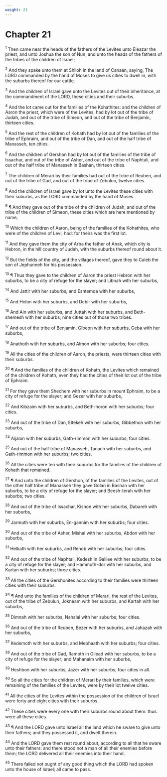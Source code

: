 ```yaml
---
weight: 21
---
```


# Chapter 21

<sup>1</sup> Then came near the heads of the fathers of the Levites unto Eleazar the priest, and unto Joshua the son of Nun, and unto the heads of the fathers of the tribes of the children of Israel; 

<sup>2</sup> And they spake unto them at Shiloh in the land of Canaan, saying, The LORD commanded by the hand of Moses to give us cities to dwell in, with the suburbs thereof for our cattle. 

<sup>3</sup> And the children of Israel gave unto the Levites out of their inheritance, at the commandment of the LORD, these cities and their suburbs. 

<sup>4</sup> And the lot came out for the families of the Kohathites: and the children of Aaron the priest, which were of the Levites, had by lot out of the tribe of Judah, and out of the tribe of Simeon, and out of the tribe of Benjamin, thirteen cities. 

<sup>5</sup> And the rest of the children of Kohath had by lot out of the families of the tribe of Ephraim, and out of the tribe of Dan, and out of the half tribe of Manasseh, ten cities. 

<sup>6</sup> And the children of Gershon had by lot out of the families of the tribe of Issachar, and out of the tribe of Asher, and out of the tribe of Naphtali, and out of the half tribe of Manasseh in Bashan, thirteen cities. 

<sup>7</sup> The children of Merari by their families had out of the tribe of Reuben, and out of the tribe of Gad, and out of the tribe of Zebulun, twelve cities. 

<sup>8</sup> And the children of Israel gave by lot unto the Levites these cities with their suburbs, as the LORD commanded by the hand of Moses. 

<sup>9</sup> ¶ And they gave out of the tribe of the children of Judah, and out of the tribe of the children of Simeon, these cities which are here mentioned by name, 

<sup>10</sup> Which the children of Aaron, being of the families of the Kohathites, who were of the children of Levi, had: for theirs was the first lot. 

<sup>11</sup> And they gave them the city of Arba the father of Anak, which city is Hebron, in the hill country of Judah, with the suburbs thereof round about it. 

<sup>12</sup> But the fields of the city, and the villages thereof, gave they to Caleb the son of Jephunneh for his possession. 

<sup>13</sup> ¶ Thus they gave to the children of Aaron the priest Hebron with her suburbs, to be a city of refuge for the slayer; and Libnah with her suburbs, 

<sup>14</sup> And Jattir with her suburbs, and Eshtemoa with her suburbs, 

<sup>15</sup> And Holon with her suburbs, and Debir with her suburbs, 

<sup>16</sup> And Ain with her suburbs, and Juttah with her suburbs, and Beth-shemesh with her suburbs; nine cities out of those two tribes. 

<sup>17</sup> And out of the tribe of Benjamin, Gibeon with her suburbs, Geba with her suburbs, 

<sup>18</sup> Anathoth with her suburbs, and Almon with her suburbs; four cities. 

<sup>19</sup> All the cities of the children of Aaron, the priests, were thirteen cities with their suburbs. 

<sup>20</sup> ¶ And the families of the children of Kohath, the Levites which remained of the children of Kohath, even they had the cities of their lot out of the tribe of Ephraim. 

<sup>21</sup> For they gave them Shechem with her suburbs in mount Ephraim, to be a city of refuge for the slayer; and Gezer with her suburbs, 

<sup>22</sup> And Kibzaim with her suburbs, and Beth-horon with her suburbs; four cities. 

<sup>23</sup> And out of the tribe of Dan, Eltekeh with her suburbs, Gibbethon with her suburbs, 

<sup>24</sup> Aijalon with her suburbs, Gath-rimmon with her suburbs; four cities. 

<sup>25</sup> And out of the half tribe of Manasseh, Tanach with her suburbs, and Gath-rimmon with her suburbs; two cities. 

<sup>26</sup> All the cities were ten with their suburbs for the families of the children of Kohath that remained. 

<sup>27</sup> ¶ And unto the children of Gershon, of the families of the Levites, out of the other half tribe of Manasseh they gave Golan in Bashan with her suburbs, to be a city of refuge for the slayer; and Beesh-terah with her suburbs; two cities. 

<sup>28</sup> And out of the tribe of Issachar, Kishon with her suburbs, Dabareh with her suburbs, 

<sup>29</sup> Jarmuth with her suburbs, En-gannim with her suburbs; four cities. 

<sup>30</sup> And out of the tribe of Asher, Mishal with her suburbs, Abdon with her suburbs, 

<sup>31</sup> Helkath with her suburbs, and Rehob with her suburbs; four cities. 

<sup>32</sup> And out of the tribe of Naphtali, Kedesh in Galilee with her suburbs, to be a city of refuge for the slayer; and Hammoth-dor with her suburbs, and Kartan with her suburbs; three cities. 

<sup>33</sup> All the cities of the Gershonites according to their families were thirteen cities with their suburbs. 

<sup>34</sup> ¶ And unto the families of the children of Merari, the rest of the Levites, out of the tribe of Zebulun, Jokneam with her suburbs, and Kartah with her suburbs, 

<sup>35</sup> Dimnah with her suburbs, Nahalal with her suburbs; four cities. 

<sup>36</sup> And out of the tribe of Reuben, Bezer with her suburbs, and Jahazah with her suburbs, 

<sup>37</sup> Kedemoth with her suburbs, and Mephaath with her suburbs; four cities. 

<sup>38</sup> And out of the tribe of Gad, Ramoth in Gilead with her suburbs, to be a city of refuge for the slayer; and Mahanaim with her suburbs, 

<sup>39</sup> Heshbon with her suburbs, Jazer with her suburbs; four cities in all. 

<sup>40</sup> So all the cities for the children of Merari by their families, which were remaining of the families of the Levites, were by their lot twelve cities. 

<sup>41</sup> All the cities of the Levites within the possession of the children of Israel were forty and eight cities with their suburbs. 

<sup>42</sup> These cities were every one with their suburbs round about them: thus were all these cities. 

<sup>43</sup> ¶ And the LORD gave unto Israel all the land which he sware to give unto their fathers; and they possessed it, and dwelt therein. 

<sup>44</sup> And the LORD gave them rest round about, according to all that he sware unto their fathers: and there stood not a man of all their enemies before them; the LORD delivered all their enemies into their hand. 

<sup>45</sup> There failed not ought of any good thing which the LORD had spoken unto the house of Israel; all came to pass. 


